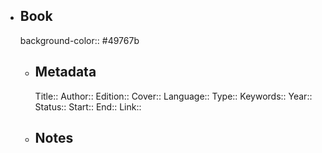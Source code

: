 - ## Book
  background-color:: #49767b
	- ## Metadata
	  Title:: 
	  Author::
	  Edition::
	  Cover::
	  Language::
	  Type::
	  Keywords::
	  Year::
	  Status::
	  Start::
	  End::
	  Link::
	- ## Notes